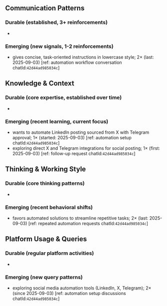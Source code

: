 ## Communication Patterns
### Durable (established, 3+ reinforcements)
- 

### Emerging (new signals, 1-2 reinforcements)
- gives concise, task-oriented instructions in lowercase style; 2× (last: 2025-09-03) [ref: automation workflow conversation chatId:`42d44ad985034c`]

## Knowledge & Context
### Durable (core expertise, established over time)
- 

### Emerging (recent learning, current focus)
- wants to automate LinkedIn posting sourced from X with Telegram approval; 1× (started: 2025-09-03) [ref: automation setup chatId:`42d44ad985034c`]
- exploring direct X and Telegram integrations for social posting; 1× (first: 2025-09-03) [ref: follow-up request chatId:`42d44ad985034c`]

## Thinking & Working Style
### Durable (core thinking patterns)
- 

### Emerging (recent behavioral shifts)
- favors automated solutions to streamline repetitive tasks; 2× (last: 2025-09-03) [ref: repeated automation requests chatId:`42d44ad985034c`]

## Platform Usage & Queries
### Durable (regular platform activities)
- 

### Emerging (new query patterns)
- exploring social media automation tools (LinkedIn, X, Telegram); 2× (since 2025-09-03) [ref: automation setup discussions chatId:`42d44ad985034c`]